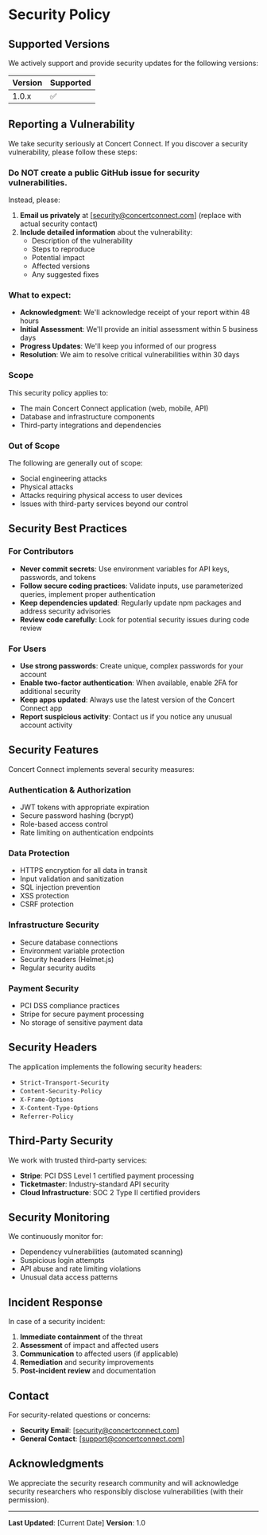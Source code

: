 # Security Policy

## Supported Versions

We actively support and provide security updates for the following versions:

| Version | Supported          |
| ------- | ------------------ |
| 1.0.x   | :white_check_mark: |

## Reporting a Vulnerability

We take security seriously at Concert Connect. If you discover a security vulnerability, please follow these steps:

### Do NOT create a public GitHub issue for security vulnerabilities.

Instead, please:

1. **Email us privately** at [security@concertconnect.com] (replace with actual security contact)
2. **Include detailed information** about the vulnerability:
   - Description of the vulnerability
   - Steps to reproduce
   - Potential impact
   - Affected versions
   - Any suggested fixes

### What to expect:

- **Acknowledgment**: We'll acknowledge receipt of your report within 48 hours
- **Initial Assessment**: We'll provide an initial assessment within 5 business days
- **Progress Updates**: We'll keep you informed of our progress
- **Resolution**: We aim to resolve critical vulnerabilities within 30 days

### Scope

This security policy applies to:
- The main Concert Connect application (web, mobile, API)
- Database and infrastructure components
- Third-party integrations and dependencies

### Out of Scope

The following are generally out of scope:
- Social engineering attacks
- Physical attacks
- Attacks requiring physical access to user devices
- Issues with third-party services beyond our control

## Security Best Practices

### For Contributors

- **Never commit secrets**: Use environment variables for API keys, passwords, and tokens
- **Follow secure coding practices**: Validate inputs, use parameterized queries, implement proper authentication
- **Keep dependencies updated**: Regularly update npm packages and address security advisories
- **Review code carefully**: Look for potential security issues during code review

### For Users

- **Use strong passwords**: Create unique, complex passwords for your account
- **Enable two-factor authentication**: When available, enable 2FA for additional security
- **Keep apps updated**: Always use the latest version of the Concert Connect app
- **Report suspicious activity**: Contact us if you notice any unusual account activity

## Security Features

Concert Connect implements several security measures:

### Authentication & Authorization
- JWT tokens with appropriate expiration
- Secure password hashing (bcrypt)
- Role-based access control
- Rate limiting on authentication endpoints

### Data Protection
- HTTPS encryption for all data in transit
- Input validation and sanitization
- SQL injection prevention
- XSS protection
- CSRF protection

### Infrastructure Security
- Secure database connections
- Environment variable protection
- Security headers (Helmet.js)
- Regular security audits

### Payment Security
- PCI DSS compliance practices
- Stripe for secure payment processing
- No storage of sensitive payment data

## Security Headers

The application implements the following security headers:
- `Strict-Transport-Security`
- `Content-Security-Policy`
- `X-Frame-Options`
- `X-Content-Type-Options`
- `Referrer-Policy`

## Third-Party Security

We work with trusted third-party services:
- **Stripe**: PCI DSS Level 1 certified payment processing
- **Ticketmaster**: Industry-standard API security
- **Cloud Infrastructure**: SOC 2 Type II certified providers

## Security Monitoring

We continuously monitor for:
- Dependency vulnerabilities (automated scanning)
- Suspicious login attempts
- API abuse and rate limiting violations
- Unusual data access patterns

## Incident Response

In case of a security incident:
1. **Immediate containment** of the threat
2. **Assessment** of impact and affected users
3. **Communication** to affected users (if applicable)
4. **Remediation** and security improvements
5. **Post-incident review** and documentation

## Contact

For security-related questions or concerns:
- **Security Email**: [security@concertconnect.com]
- **General Contact**: [support@concertconnect.com]

## Acknowledgments

We appreciate the security research community and will acknowledge security researchers who responsibly disclose vulnerabilities (with their permission).

---

**Last Updated**: [Current Date]
**Version**: 1.0